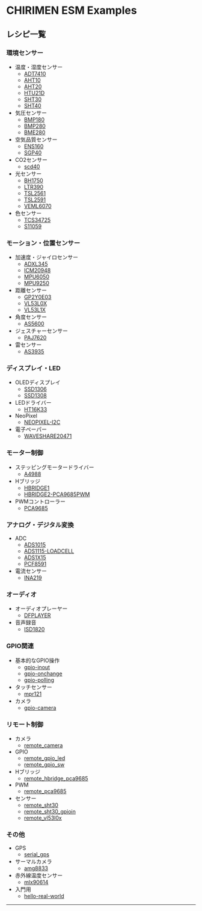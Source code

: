 # CHIRIMEN ESM Examples

## レシピ一覧

### 環境センサー
- 温度・湿度センサー
  - [ADT7410](./adt7410/index.md)
  - [AHT10](./aht10/index.md)
  - [AHT20](./aht20/index.md)
  - [HTU21D](./htu21d/index.md)
  - [SHT30](./sht30/index.md)
  - [SHT40](./sht40/index.md)
- 気圧センサー
  - [BMP180](./bmp180/index.md)
  - [BMP280](./bmp280/index.md)
  - [BME280](./bme280/index.md)
- 空気品質センサー
  - [ENS160](./ens160/index.md)
  - [SGP40](./sgp40/index.md)
- CO2センサー
  - [scd40](./scd40/index.md)
- 光センサー
  - [BH1750](./bh1750/index.md)
  - [LTR390](./ltr390/index.md)
  - [TSL2561](./tsl2561/index.md)
  - [TSL2591](./tsl2591/index.md)
  - [VEML6070](./veml6070/index.md)
- 色センサー
  - [TCS34725](./tcs34725/index.md)
  - [S11059](./s11059/index.md)

### モーション・位置センサー
- 加速度・ジャイロセンサー
  - [ADXL345](./adxl345/index.md)
  - [ICM20948](./icm20948/index.md)
  - [MPU6050](./mpu6050/index.md)
  - [MPU9250](./mpu9250/index.md)
- 距離センサー
  - [GP2Y0E03](./gp2y0e03/index.md)
  - [VL53L0X](./vl53l0x/index.md)
  - [VL53L1X](./vl53l1x/index.md)
- 角度センサー
  - [AS5600](./as5600/index.md)
- ジェスチャーセンサー
  - [PAJ7620](./paj7620/index.md)
- 雷センサー
  - [AS3935](./as3935/index.md)

### ディスプレイ・LED
- OLEDディスプレイ
  - [SSD1306](./ssd1306/index.md)
  - [SSD1308](./ssd1308/index.md)
- LEDドライバー
  - [HT16K33](./ht16k33/index.md)
- NeoPixel
  - [NEOPIXEL-I2C](./neopixel-i2c/index.md)
- 電子ペーパー
  - [WAVESHARE20471](./waveshare20471/index.md)

### モーター制御
- ステッピングモータードライバー
  - [A4988](./a4988/index.md)
- Hブリッジ
  - [HBRIDGE1](./hbridge1/index.md)
  - [HBRIDGE2-PCA9685PWM](./hbridge2-pca9685pwm/index.md)
- PWMコントローラー
  - [PCA9685](./pca9685/index.md)

### アナログ・デジタル変換
- ADC
  - [ADS1015](./ads1015/index.md)
  - [ADS1115-LOADCELL](./ads1115-loadcell/index.md)
  - [ADS1X15](./ads1x15/index.md)
  - [PCF8591](./pcf8591/index.md)
- 電流センサー
  - [INA219](./ina219/index.md)

### オーディオ
- オーディオプレーヤー
  - [DFPLAYER](./dfplayer/index.md)
- 音声録音
  - [ISD1820](./isd1820/index.md)

### GPIO関連
- 基本的なGPIO操作
  - [gpio-inout](./gpio-inout/index.md)
  - [gpio-onchange](./gpio-onchange/index.md)
  - [gpio-polling](./gpio-polling/index.md)
- タッチセンサー
  - [mpr121](./mpr121/index.md)
- カメラ
  - [gpio-camera](./gpio-camera/index.md)

### リモート制御
- カメラ
  - [remote_camera](./remote_camera/index.md)
- GPIO
  - [remote_gpio_led](./remote_gpio_led/index.md)
  - [remote_gpio_sw](./remote_gpio_sw/index.md)
- Hブリッジ
  - [remote_hbridge_pca9685](./remote_hbridge_pca9685/index.md)
- PWM
  - [remote_pca9685](./remote_pca9685/index.md)
- センサー
  - [remote_sht30](./remote_sht30/index.md)
  - [remote_sht30_gpioin](./remote_sht30_gpioin/index.md)
  - [remote_vl53l0x](./remote_vl53l0x/index.md)

### その他
- GPS
  - [serial_gps](./serial_gps/index.md)
- サーマルカメラ
  - [amg8833](./amg8833/index.md)
- 赤外線温度センサー
  - [mlx90614](./mlx90614/index.md)
- 入門用
  - [hello-real-world](./hello-real-world/index.md)

---
